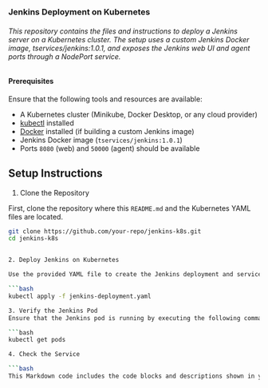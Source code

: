 ### Jenkins Deployment on Kubernetes


###### This repository contains the files and instructions to deploy a Jenkins server on a Kubernetes cluster. The setup uses a custom Jenkins Docker image, tservices/jenkins:1.0.1, and exposes the Jenkins web UI and agent ports through a NodePort service.

#### Prerequisites

Ensure that the following tools and resources are available:

- A Kubernetes cluster (Minikube, Docker Desktop, or any cloud provider)
- [kubectl](https://kubernetes.io/docs/tasks/tools/install-kubectl/) installed
- [Docker](https://docs.docker.com/get-docker/) installed (if building a custom Jenkins image)
- Jenkins Docker image (`tservices/jenkins:1.0.1`)
- Ports `8080` (web) and `50000` (agent) should be available

## Setup Instructions

1. Clone the Repository

First, clone the repository where this `README.md` and the Kubernetes YAML files are located.

```bash
git clone https://github.com/your-repo/jenkins-k8s.git
cd jenkins-k8s


2. Deploy Jenkins on Kubernetes

Use the provided YAML file to create the Jenkins deployment and service.

```bash
kubectl apply -f jenkins-deployment.yaml

3. Verify the Jenkins Pod
Ensure that the Jenkins pod is running by executing the following command:

```bash
kubectl get pods

4. Check the Service

```bash
This Markdown code includes the code blocks and descriptions shown in your screenshot. Let me know if you need any more adjustments!


